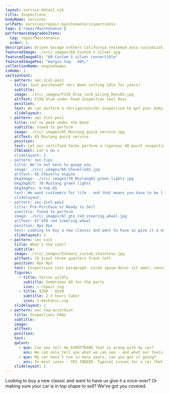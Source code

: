 ```yaml
---
layout: service-detail.njk
title: Inspections
bodyName: services
urlPath: services/repair-maintenance/inspectionss
tags: ['repairMaintenance']
performanceUpgradesItems:
  tag: repairMaintenance
  order: 1
description: Driven Garage nothern California restomod auto customization and repair shop
featuredImage: ./src/_images/69_Custom_S_silver.jpg
featuredImageAlt: "69 Custom S silver convertible"
featuredImagePos: "margin-top: -48%;"
collectionName: engineSwaps
isHome: 1
sectionCont:
  - pattern: sec-2col-pos1
    title: Just purchased? <br> Been sitting idle for years?
    subtitle: 
    image: ./src/_images/F150_blue_carb_wiring_Ross03.jpg
    altText: F150 blue under hood inspection tool Ross
    position: 
    text: We can perform a <b>rigorous</b> inspection to get your baby back on the road - or know that your new purchase is up to par. We concentrate on safety - and tuning to make sure all systems are go for your ride. At the end - you’ll get a full report of our findings, along with a plan of attack for the big things, as well as the small stuff that needs attention.
    slidelayout:
  - pattern: sec-2col-pos1
    title: Let us peek under the Hood
    subtitle: Tuned to perform
    image: ./src/_images/65_Mustang_quick_service.jpg
    altText: 65 Mustang quick service
    position: 
    text: Let our certified techs perform a rigorous 40-point inspection to really dig into your car’s issues. Typically an inspection is the first step to diagnose problems, identify repairs, and make your vehicle safe. Even if you’ve had other shops look at your vehicle, it’s best for us to confirm the findings – and make sure nothing was missed.
    CTAlabel: Let's Go >
    slidelayout: 1
  - pattern: sec-tips
    title: We’re not here to gouge you
    image: ./src/_images/66_Chevelle03.jpg
    altText: 66 Chevelle engine
    bkgImage: ./src/_images/70_Mustang01_green_lights.jpg
    bkgImgAlt: 70 Mustang green lights
    bkgImgPos: m-top-65
    text: We want customers for life - and that means you have to be living! Our inspection focuses on safety foremost. We don’t need to pad the report - we always have a customer backlog of work! We want you to have a great driving experience - and most of all keep you and your family safe for the drive.
    slidelayout:
  - pattern: sec-2col-pos2
    title: Pre-Purchase or Ready to Sell
    subtitle: Tuned to perform
    image: ./src/_images/67_gto_red_steering_wheel.jpg
    altText: 67 GTO red steering wheel
    position: 0px 0px
    text: Looking to buy a new classic and want to have us give it a once-over? Or making sure your car is in top shape to sell? We’ve got you covered. If the seller is willing - we’ll let you know how the car looks, and what it may need after purchase putting you in the driver's seat for negotiations. If you’re selling - give potential buyers a piece of mind with a full inspection that shows your car is in tip-top shape.
    slidelayout: 1
  - pattern: sec-cost
    title: What's the cost?
    subtitle: 
    image: ./src/_images/Exhaust_custom_stainless.jpg
    altText: 74 Scout three quarters front left
    position: 0px 0px
    text: Inspections cost paragraph. Lorem ipsum dolor sit amet, consectetur adipiscing elit. Cras vitae dolor id enim iaculis bibendum. Fusce ut pellentesque erat. Nunc vitae viverra massa. Duis placerat a augue in eleifend. Pellentesque ut neque ex. Ut non nisi ultrices, tincidunt nunc vitae, tincidunt orci. Donec cursus sagittis felis sed tempus. Ut et viverra arcu.
    figures:
      - title: Varies wildly
        subtitle: Sometimes $0 for the parts
        icon: i-repair.svg
      - title: $350 - $550
        subtitle: 2-3 hours labor
        icon: i-mechanic.svg
    slidelayout: 1
  - pattern: sec-faq-accordion
    title: Inspections FAQs
    subtitle: 
    image: 
    altText: 
    position: 
    text: 
    qaCont:
      - que: Can you tell me EVERYTHING that is wrong with my car?
        ans: We can only tell you what we can see - and what our tools can see. We are not fortune tellers with a crystal ball that can tell you what is going to break next, but we have a pretty good idea of where your car is mechanically NOW.
      - que: My car hasn’t run in many years, can you get it going?
        ans: In most cases - YES INDEED. Typical issues for a car that has been sitting (besides what parked it in the first place) are - old gas, tires, tune up, oil change, coolant flush, brake flush and leaks from sitting.
    slidelayout: 1
---
```


Looking to buy a new classic and want to have us give it a once-over? Or making sure your car is in top shape to sell? We’ve got you covered.